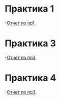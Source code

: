 # Практика 1

-[Отчет по пр1](HTTP.pdf).

# Практика 3

-[Отчет по пр3](RabbitMQ.pdf).

# Практика 4

-[Отчет по пр3](failuredetection.pdf).
